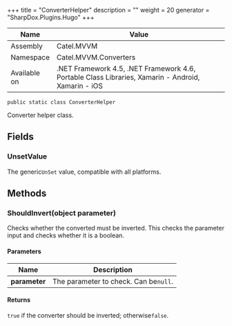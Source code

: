 

+++
title = "ConverterHelper" 
description = ""
weight = 20
generator = "SharpDox.Plugins.Hugo"
+++

Name|Value
---|---
Assembly|Catel.MVVM
Namespace|Catel.MVVM.Converters
Available on|.NET Framework 4.5, .NET Framework 4.6, Portable Class Libraries, Xamarin - Android, Xamarin - iOS

```
public static class ConverterHelper
```

Converter helper class.

## Fields

### UnsetValue

The generic`UnSet` value, compatible with all platforms.

## Methods

### ShouldInvert(object parameter)

Checks whether the converted must be inverted. This checks the parameter input and checks whether it is a boolean.

#### Parameters

Name|Description
---|---
**parameter**|The parameter to check. Can be`null`.

#### Returns

`true` if the converter should be inverted; otherwise`false`.

